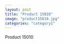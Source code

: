 ```yaml
---
layout: post
title: "Product 15010"
image: "product15010.jpg"
categories: "category1"
---
```

Product 15010
